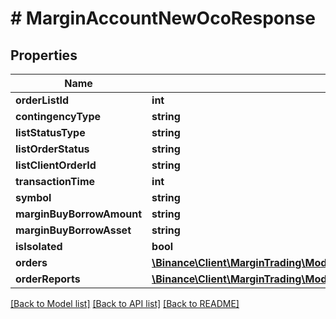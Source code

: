 # # MarginAccountNewOcoResponse

## Properties

Name | Type | Description | Notes
------------ | ------------- | ------------- | -------------
**orderListId** | **int** |  | [optional]
**contingencyType** | **string** |  | [optional]
**listStatusType** | **string** |  | [optional]
**listOrderStatus** | **string** |  | [optional]
**listClientOrderId** | **string** |  | [optional]
**transactionTime** | **int** |  | [optional]
**symbol** | **string** |  | [optional]
**marginBuyBorrowAmount** | **string** |  | [optional]
**marginBuyBorrowAsset** | **string** |  | [optional]
**isIsolated** | **bool** |  | [optional]
**orders** | [**\Binance\Client\MarginTrading\Model\MarginAccountNewOcoResponseOrdersInner[]**](MarginAccountNewOcoResponseOrdersInner.md) |  | [optional]
**orderReports** | [**\Binance\Client\MarginTrading\Model\MarginAccountNewOcoResponseOrderReportsInner[]**](MarginAccountNewOcoResponseOrderReportsInner.md) |  | [optional]

[[Back to Model list]](../../README.md#models) [[Back to API list]](../../README.md#endpoints) [[Back to README]](../../README.md)
